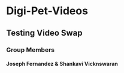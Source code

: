 # Digi-Pet-Videos
## Testing Video Swap
### Group Members
#### Joseph Fernandez & Shankavi Vicknswaran
